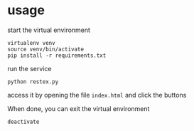 usage
========

start the virtual environment

```
virtualenv venv
source venv/bin/activate
pip install -r requirements.txt
```

run the service

```
python restex.py
```

access it by opening the file `index.html` and click the buttons

When done, you can exit the virtual environment
```
deactivate
```
